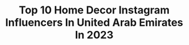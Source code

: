 ---
title: Top 10 Home Decor Instagram Influencers In United Arab Emirates In 2023
description: >-
  Find top home decor Instagram influencers in United Arab Emirates in 2023. Most popular hashtags: #homedecor #dubai #mydubai #uae.
platform: Instagram
hits: 13
text_top: Identify the best Instagram profiles on inBeat.
text_bottom: inBeat holds 13 Instagram influencers like this in United Arab Emirates for you to contact.
profiles:
  - username: "reahzz_world"
    fullname: >-
      RIYA ROY
    bio: >-
      Hi. Hello. Hola.Ola.Bonjour.Ciao.Namaste.Salaam. When the world is dark look up to the stars🌟 Love Peace 📍DUBAI ★ TRAVEL ★ PASSIONATE HOMEDECOR
    location: "United Arab Emirates"
    followers: 3201
    engagement: 585
    commentsToLikes: 0.108074
    id: ck8t7cc80gasx0j78hivzqevw
    verified: false
    hashtags: "#posesforpictures, #swissalps, #dubai, #travelgram"
  - username: "samirhakim_designstudio"
    fullname: >-
      samirhakim design.studio
    bio: >-
      Lebanon: T: +961 1 449652 +961 70 702030 Dubai: T: +971 54 7788729
    location: "United Arab Emirates"
    followers: 8885
    engagement: 574
    commentsToLikes: 0.018835
    id: ck5cgm6mvp4a10i11g1gwjsy0
    verified: false
    hashtags: "#officedesign, #interiorinspiration, #lebanesedesigners, #samirhakimdesignstudio"
  - username: "thehauteinteriors"
    fullname: >-
      T.H.I. INTERIORS
    bio: >-
      INTERIOR DESIGN | ARCHITECTURE 📍Chicago Projects in NY | Dubai | Kuwait Featured in Harper’s Bazaar Interiors 📧 info@thi-interiors.com 📱+17084655596
    location: "United Arab Emirates"
    followers: 193144
    engagement: 221
    commentsToLikes: 0.009261
    id: ck6uidmn7egv80j71bqjpqh21
    verified: false
    hashtags: "#mydubai, #chicago, #beiruting, #interiordesigner"
  - username: "rujoomsreverie_"
    fullname: >-
      Rujoom Qamar 📍(AUH/DXB)
    bio: >-
      #Lifestyle #Homestyle #Parenting #FamilyTravel @mumzworld Rujoom10 🇦🇪 UAE born & Raised🇵🇰 Visual journey of my Simple Life 📩 Email for PR/Collab
    location: "United Arab Emirates"
    followers: 57454
    engagement: 340
    commentsToLikes: 0.086363
    id: ck9wgdtnaszh80j784dpc9mhl
    verified: false
    hashtags: "#reels, #uaekids, #dss, #winterweddings"
  - username: "themandarinegirl"
    fullname: >-
      Daisy🍷 Travel & Lifestyle
    bio: >-
      Mykonos🔜Mallorca, Cannes
    location: "United Arab Emirates"
    followers: 98145
    engagement: 267
    commentsToLikes: 0.112523
    id: ck8taf4vmri8n0j78xrm9fxeo
    verified: false
    hashtags: "#bohostyle, #bohofashion, #munich, #ootd"
  - username: "nasser.omayer"
    fullname: >-
      Nass Omayer
    bio: >-
      N7 NB 💍 Homs- Dubai
    location: "United Arab Emirates"
    followers: 5349
    engagement: 1237
    commentsToLikes: 0.067661
    id: ckf5rgo7kclnr0j23qscu7myo
    verified: false
    hashtags: "#fitnessmotivation, #family, #dubailife, #workout"
  - username: "deakedinakarina"
    fullname: >-
      Travel | Fashion | Bali
    bio: >-
      Dina 🇭🇺Fashion & Travel blogger, Model, Fashion stylist DXB|BP|BALI @contentbydina 📍Bali #itssunnysomewhere #bali #dinafaraway
    location: "United Arab Emirates"
    followers: 18343
    engagement: 261
    commentsToLikes: 0.085010
    id: ck8ta1m8fq4bc0j78x4apok15
    verified: false
    hashtags: "#balilife, #budapest, #bali, #itssunnysomewhere"
  - username: "vanitiqueme"
    fullname: >-
      Aisha Ossman ♡
    bio: >-
      
    location: "United Arab Emirates"
    followers: 38956
    engagement: 84
    commentsToLikes: 0.066979
    id: ckapcgd783pa40i78ubm3czar
    verified: false
    hashtags: "#mua, #mydubai, #positiveenergy, #motd"
  - username: "tahera.fatimaa"
    fullname: >-
      Tahera Fatima | Blogger
    bio: >-
      Self Love & Kindess🌻• Fashion•Beauty•Lifestyle•Food BBA Grad👩🏻‍🎓•Twin @abida.fatimaa 👯‍♂️ 📍Hyderabad,India🇮🇳• 📩Fatimatahera14@gmail.com •DM
    location: "United Arab Emirates"
    followers: 10283
    engagement: 651
    commentsToLikes: 0.134834
    id: ck15uurweolxt0i19qb3qjxmj
    verified: false
    hashtags: "#girls, #indianwedding, #instagood, #instagram"
  - username: "malak.alotabi"
    fullname: >-
      Malak Alotaibi ♍️
    bio: >-
      👩‍💻Full time Electrical Engineer. 👩‍👧‍👦Mom of three. Makeup || Skincare || Modest Fashion || Lifestyle 📍Dubai, UAE
    location: "United Arab Emirates"
    followers: 189556
    engagement: 240
    commentsToLikes: 0.016292
    id: ck5c4goxi1bih0i11bqyb1td0
    verified: false
    hashtags: "#homedecor, #homedesign, #tvcorner, #mascaralover"
---